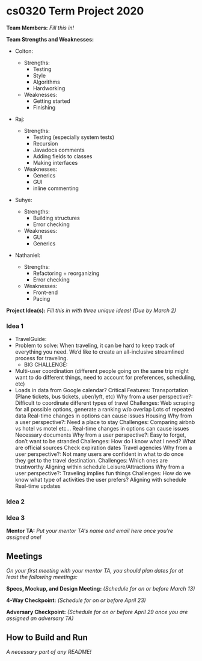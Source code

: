 # cs0320 Term Project 2020

**Team Members:** _Fill this in!_

**Team Strengths and Weaknesses:** 
* Colton:
  * Strengths:
    * Testing
    * Style
    * Algorithms
    * Hardworking
  * Weaknesses:
    * Getting started
    * Finishing
    
* Raj:
  * Strengths:
    * Testing (especially system tests)
    * Recursion
    * Javadocs comments
    * Adding fields to classes
    * Making interfaces
  * Weaknesses:
    * Generics
    * GUI
    * inline commenting
    
* Suhye:
  * Strengths:
    * Building structures
    * Error checking
  * Weaknesses:
    * GUI
    * Generics
    
* Nathaniel:
  * Strengths:
    * Refactoring + reorganizing
    * Error checking
  * Weaknesses:
    * Front-end
    * Pacing
    
**Project Idea(s):** _Fill this in with three unique ideas! (Due by March 2)_
### Idea 1

* TravelGuide:
 * Problem to solve: When traveling, it can be hard to keep track of everything you need. We’d like to create an all-inclusive streamlined process for traveling.
      * BIG CHALLENGE:
* Multi-user coordination (different people going on the same trip might want to do different things, need to account for preferences, scheduling, etc)
* Loads in data from Google calendar?
Critical Features:
Transportation (Plane tickets, bus tickets, uber/lyft, etc)
Why from a user perspective?: Difficult to coordinate different types of travel
Challenges: 
Web scraping for all possible options, generate a ranking w/o overlap
Lots of repeated data
Real-time changes in options can cause issues
Housing
Why from a user perspective?: Need a place to stay
Challenges:
Comparing airbnb vs hotel vs motel etc…
Real-time changes in options can cause issues
Necessary documents
Why from a user perspective?: Easy to forget, don’t want to be stranded
Challenges:
How do I know what I need? What are official sources
Check expiration dates
Travel agencies
Why from a user perspective?: Not many users are confident in what to do once they get to the travel destination. 
Challenges:
Which ones are trustworthy
Aligning within schedule
Leisure/Attractions
Why from a user perspective?: Traveling implies fun things 
Challenges:
How do we know what type of activities the user prefers? 
Aligning with schedule
Real-time updates


### Idea 2

### Idea 3

**Mentor TA:** _Put your mentor TA's name and email here once you're assigned one!_

## Meetings
_On your first meeting with your mentor TA, you should plan dates for at least the following meetings:_

**Specs, Mockup, and Design Meeting:** _(Schedule for on or before March 13)_

**4-Way Checkpoint:** _(Schedule for on or before April 23)_

**Adversary Checkpoint:** _(Schedule for on or before April 29 once you are assigned an adversary TA)_

## How to Build and Run
_A necessary part of any README!_
